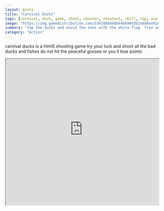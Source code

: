 ```yaml
---
layout: posts
title: "Carnival Ducks"
tags: [carnival, duck, game, shoot, shooter, shootout, skill, tap, one, free, online, games, oyna, game, free, games, play, play, games]
image: "https://img.gamedistribution.com/5391008448644b698d3b2a686ee02eca.jpg"
summary: "tap the ducks and avoid the ones with the white flag  free online games oyna game free games play play games"
category: "Action"
---
```


carnival ducks is a html5 shooting game try your luck and shoot all the bad ducks and fishes do not hit the peaceful gooses or you ll lose points

<iframe width="100%" height="480px;" src="https://html5.gamedistribution.com/5391008448644b698d3b2a686ee02eca/"></iframe>